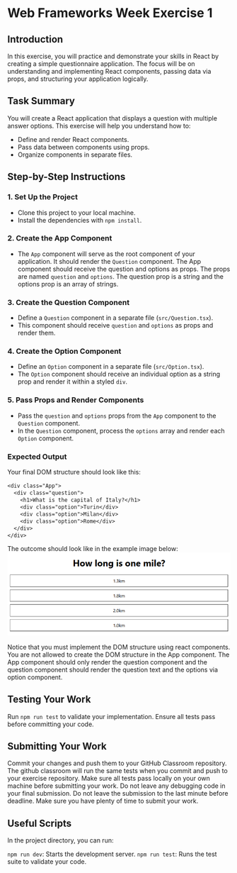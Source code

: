 # Web Frameworks Week Exercise 1

## Introduction

In this exercise, you will practice and demonstrate your skills in React by creating a simple questionnaire application. The focus will be on understanding and implementing React components, passing data via props, and structuring your application logically.

## Task Summary

You will create a React application that displays a question with multiple answer options. This exercise will help you understand how to:

- Define and render React components.
- Pass data between components using props.
- Organize components in separate files.

## Step-by-Step Instructions

### 1. Set Up the Project

- Clone this project to your local machine.
- Install the dependencies with `npm install`.

### 2. Create the App Component

- The `App` component will serve as the root component of your application. It should render the `Question` component. The App component should receive the question and options as props. The props are named `question` and `options`. The question prop is a string and the options prop is an array of strings.

### 3. Create the Question Component

- Define a `Question` component in a separate file (`src/Question.tsx`).
- This component should receive `question` and `options` as props and render them.

### 4. Create the Option Component

- Define an `Option` component in a separate file (`src/Option.tsx`).
- The `Option` component should receive an individual option as a string prop and render it within a styled `div`.

### 5. Pass Props and Render Components

- Pass the `question` and `options` props from the `App` component to the `Question` component.
- In the `Question` component, process the `options` array and render each `Option` component.

### Expected Output

Your final DOM structure should look like this:

```
<div class="App">
  <div class="question">
    <h1>What is the capital of Italy?</h1>
    <div class="option">Turin</div>
    <div class="option">Milan</div>
    <div class="option">Rome</div>
  </div>
</div>
```

The outcome should look like in the example image below:
![Image of the application when completed](Example.png)

Notice that you must implement the DOM structure using react components. You are not allowed to
create the DOM structure in the App component. The App component should only render the question component
and the question component should render the question text and the options via option component.

## Testing Your Work

Run `npm run test` to validate your implementation.
Ensure all tests pass before committing your code.

## Submitting Your Work

Commit your changes and push them to your GitHub Classroom repository. The github classroom will run the same tests when you commit and push to your exercise repository. Make sure all tests pass locally on your own machine before submitting your work. Do not leave any debugging code in your final submission. Do not leave the submission to the last minute before deadline. Make sure you have plenty of time to submit your work.

## Useful Scripts

In the project directory, you can run:

`npm run dev`: Starts the development server.
`npm run test`: Runs the test suite to validate your code.
